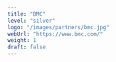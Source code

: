 ```yaml
---
title: "BMC"
level: "silver"
logo: "/images/partners/bmc.jpg"
webUrl: "https://www.bmc.com/"
weight: 1
draft: false
---
```


